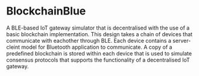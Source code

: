 # BlockchainBlue
A BLE-based IoT gateway simulator that is decentralised with the use of a basic blockchain implementation. This design takes a chain of devices that communicate with eachother through BLE. Each device contains a server-cleint model for Bluetooth application to communicate. A copy of a predefined blockchain is stored within each device that is used to simulate consensus protocols that supports the functionality of a decentralised IoT gateway.    
